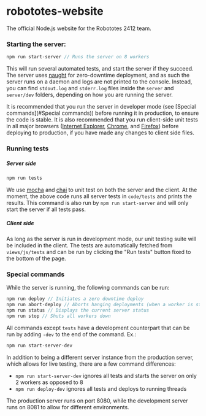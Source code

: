 # robototes-website

The official Node.js website for the Robototes 2412 team.

### Starting the server:

```javascript
npm run start-server // Runs the server on 8 workers
```

This will run several automated tests, and start the server if they succeed. The server uses [naught](https://www.npmjs.com/package/naught) for zero-downtime
deployment, and as such the server runs on a daemon and logs are not printed to the console. Instead, you can find ```stdout.log``` and ```stderr.log``` files
inside the ```server``` and ```server/dev``` folders, depending on how you are running the server.

It is recommended that you run the server in developer mode (see [Special commands](#Special commands)) before running it in production, to ensure the code is
stable. It is also recommended that you run client-side unit tests in all major browsers ([Internet Explorer](), [Chrome](), and [Firefox]()) before deploying
to production, if you have made any changes to client side files.

### Running tests

##### Server side

```javascript
npm run tests
```

We use [mocha](https://www.npmjs.com/package/mocha) and [chai](https://www.npmjs.com/package/chai) to unit test on both the server and the client. At the moment,
the above code runs all server tests in ```code/tests``` and prints the results. This command is also run by ```npm run start-server``` and will only start the
server if all tests pass.

##### Client side

As long as the server is run in development mode, our unit testing suite will be included in the client. The tests are automatically fetched from
```views/js/tests``` and can be run by clicking the "Run tests" button fixed to the bottom of the page.

### Special commands

While the server is running, the following commands can be run:

```javascript
npm run deploy // Initiates a zero downtime deploy
npm run abort-deploy // Aborts hanging deployments (when a worker is stuck open)
npm run status // Displays the current server status
npm run stop // Shuts all workers down
```

All commands except ```tests``` have a development counterpart that can be run by adding ```-dev``` to the end of the command. Ex.:

```javascript
npm run start-server-dev
```

In addition to being a different server instance from the production server, which allows for live testing, there are a few command differences:

* ```npm run start-server-dev``` ignores all tests and starts the server on only 2 workers as opposed to 8
* ```npm run deploy-dev``` ignores all tests and deploys to running threads 

The production server runs on port 8080, while the development server runs on 8081 to allow for different environments.